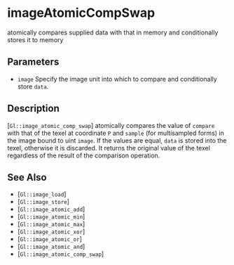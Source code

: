 # imageAtomicCompSwap
atomically compares supplied data with that in memory and
  conditionally stores it to memory

## Parameters
- `image`
  Specify the image unit into which to compare and conditionally store
  `data`.

## Description
[`Gl::image_atomic_comp_swap`] atomically compares the value of
  `compare` with that of the texel at coordinate `P` and `sample` (for
  multisampled forms) in the image bound to uint `image`. If the values
  are equal, `data` is stored into the texel, otherwise it is discarded.
  It returns the original value of the texel regardless of the result of
  the comparison operation.

## See Also
- [`Gl::image_load`]
- [`Gl::image_store`]
- [`Gl::image_atomic_add`]
- [`Gl::image_atomic_min`]
- [`Gl::image_atomic_max`]
- [`Gl::image_atomic_xor`]
- [`Gl::image_atomic_or`]
- [`Gl::image_atomic_and`]
- [`Gl::image_atomic_comp_swap`]
